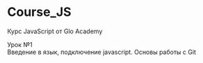 # Course_JS
Курс JavaScript от Glo Academy

Урок &#8470;1<br>
Введение в язык, подключение javascript. Основы работы с Git
